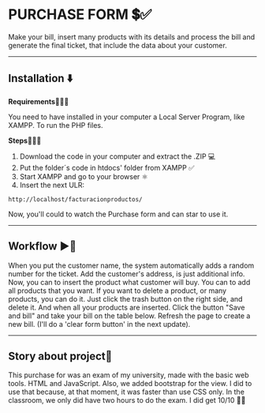 # PURCHASE FORM 💲✅
Make your bill, insert many products with its details and process the bill and generate the final ticket, that include the data about your customer.
<hr>

## Installation ⬇️ 

**Requirements👮🏻‍♂️**

You need to have installed in your computer a Local Server Program, like XAMPP. 
To run the PHP files.

**Steps🚶🏻‍♂️**
1. Download the code in your computer and extract the .ZIP 💻
2. Put the folder´s code in htdocs' folder from XAMPP ✅
3. Start XAMPP and go to your browser ⚛️
4. Insert the next ULR: 
```
http://localhost/facturacionproductos/
```

Now, you'll could to watch the Purchase form and can star to use it.

<hr>

## Workflow ▶️🔄

When you put the customer name, the system automatically adds a random number for the ticket.
Add the customer's address, is just additional info.
Now, you can to insert the product what customer will buy. You can to add all products that you want.
If you want to delete a product, or many products, you can do it. Just click the trash button on the right side, and delete it.
And when all your products are inserted. Click the button "Save and bill" and take your bill on the table below.
Refresh the page to create a new bill. (I'll do a 'clear form button' in the next update).

<hr>

## Story about project📖 

This purchase for was an exam of my university, made with the basic web tools. HTML and JavaScript. Also, we added bootstrap for the view. I did to use that because, at that moment, it was faster than use CSS only.
In the classroom, we only did have two hours to do the exam. I did get 10/10 🥳🍾 

